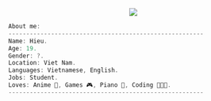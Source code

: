 <div align="center">
<img src="https://i.pinimg.com/originals/16/69/e5/1669e57761ccc67fa5e31a09a54764d0.gif">
</div>

<!--
**hieki-chan/hieki-chan** is a ✨ _special_ ✨ repository because its `README.md` (this file) appears on your GitHub profile.

Here are some ideas to get you started:

- 🔭 I’m currently working on ...
- 🌱 I’m currently learning ...
- 👯 I’m looking to collaborate on ...
- 🤔 I’m looking for help with ...
- 💬 Ask me about ...
- 📫 How to reach me: ...
- 😄 Pronouns: ...
- ⚡ Fun fact: ...

<h1 align="center">Hi there 👋, I'm Hieu</h1>
<h3 align="center">💫 A Game Developer</h3>

-->


<div>

  <div align="right">
    <!--<img src="https://media.giphy.com/media/wkW0maGDN1eSc/giphy.gif">-->
  </div>

```csharp
About me:
-------------------------------------------------------
Name: Hieu.
Age: 19.
Gender: ?.
Location: Viet Nam.
Languages: Vietnamese, English.
Jobs: Student.
Loves: Anime 🌸, Games 🎮, Piano 🎹, Coding 👨🏻‍💻.
-------------------------------------------------------
```

</div>

<!--
<h3 align="left">🌐 Connect with me:</h3>
<p align="left">
<a href="https://twitter.com/hieudz_" target="blank"><img align="center" src="https://raw.githubusercontent.com/rahuldkjain/github-profile-readme-generator/master/src/images/icons/Social/twitter.svg" alt="hieudz_" height="30" width="40" /></a>
<a href="https://fb.com/hieki.chan" target="blank"><img align="center" src="https://raw.githubusercontent.com/rahuldkjain/github-profile-readme-generator/master/src/images/icons/Social/facebook.svg" alt="hieki.chan" height="30" width="40" /></a>
<a href="https://www.youtube.com/@hieki_chan" target="blank"><img align="center" src="https://raw.githubusercontent.com/rahuldkjain/github-profile-readme-generator/master/src/images/icons/Social/youtube.svg" alt="uca1f-w3duujsrbkuc-eptda" height="30" width="40" /></a>
</p>
-->

<!--
<h3 align="left">💻 Languages and Tools:</h3>
<p align="left"> 
  <a href="https://www.w3schools.com/cs/" target="_blank" rel="noreferrer"> <img src="https://raw.githubusercontent.com/devicons/devicon/master/icons/csharp/csharp-original.svg" alt="csharp" width="40" height="40"/> </a> 
  <a href="https://unity.com/" target="_blank" rel="noreferrer"> <img src="https://www.vectorlogo.zone/logos/unity3d/unity3d-icon.svg" alt="unity" width="40" height="40"/> </a> 
  <a href="https://blender.org/" target="_blank" rel="noreferrer"> <img src="https://upload.wikimedia.org/wikipedia/commons/thumb/a/a5/Blender.svg/2048px-Blender.svg.png" width="40" height="40"/> </a> 
</p>
-->

<!-- TOP PROGRAMMING LANGUAGE 
<div><p><img align="left" src="https://github-readme-stats.vercel.app/api/top-langs?username=hieki-chan&show_icons=true&locale=en&layout=compact" alt="hieki-chan" /></p></div>
-->

<!--
<p>&nbsp;<img align="center" src="https://github-readme-stats.vercel.app/api?username=hieki-chan&show_icons=true&locale=en" alt="hieki-chan" /></p>

<p><img style = "display: block; margin-left: auto; margin-right: auto; width: 50%;" align="center" src="https://github-readme-streak-stats.herokuapp.com/?user=hieki-chan&" alt="hieki-chan" /></p>
-->

<!--### 🔝 Top Contributed Repo
![](https://github-contributor-stats.vercel.app/api?username=hieki-chan&limit=5&theme=flat&combine_all_yearly_contributions=true)
-->

<!--
### ✍️ Random Dev Quote
![](https://quotes-github-readme.vercel.app/api?type=horizontal&theme=radical)


  ### 💰 You can help me by Donating
  [![PayPal](https://img.shields.io/badge/PayPal-00457C?style=for-the-badge&logo=paypal&logoColor=white)](https://paypal.me/hiekiChan) 
-->
  <!--PROFILE VIEWS [![](https://visitcount.itsvg.in/api?id=hieki-chan&icon=5&color=1)](https://visitcount.itsvg.in) -->

<!-- MEME
##
<img src="https://randommeme-five.vercel.app/" style="height: 450px; align:left"/>
-->
